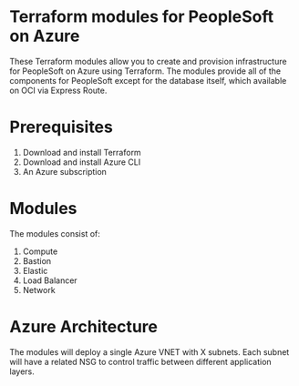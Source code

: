 # Terraform modules for PeopleSoft on Azure
These Terraform modules allow you to create and provision infrastructure for PeopleSoft on Azure using Terraform. The modules provide all of the components for PeopleSoft except for the database itself, which available on OCI via Express Route. 

# Prerequisites

1. Download and install Terraform
2. Download and install Azure CLI
3. An Azure subscription

# Modules
The modules consist of:

1. Compute
2. Bastion
3. Elastic
4. Load Balancer
5. Network


# Azure Architecture 
The modules will deploy a single Azure VNET with X subnets. Each subnet will have a related NSG to control traffic between different application layers.  

